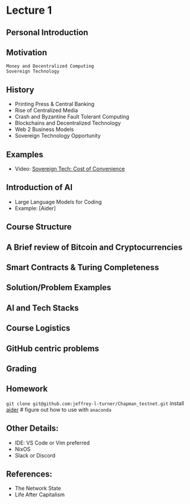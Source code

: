# Lecture 1

## Personal Introduction

## Motivation
    Money and Decentralized Computing
    Sovereign Technology

## History
- Printing Press & Central Banking
- Rise of Centralized Media
- Crash and Byzantine Fault Tolerant Computing
- Blockchains and Decentralized Technology
- Web 2 Business Models
- Sovereign Technology Opportunity

## Examples
- Video: [Sovereign Tech: Cost of Convenience](https://costofconvenience.film/)

## Introduction of AI
- Large Language Models for Coding
- Example: [Aider]

## Course Structure

## A Brief review of Bitcoin and Cryptocurrencies

## Smart Contracts & Turing Completeness

## Solution/Problem Examples

## AI and Tech Stacks

## Course Logistics

## GitHub centric problems

## Grading

## Homework
   `git clone git@github.com:jeffrey-l-turner/Chapman_testnet.git`
   install [aider](https://github.com/paul-gauthier/aider) # figure out how to use with `anaconda`

## Other Details:
- IDE: VS Code or Vim preferred
- NixOS
- Slack or Discord

## References:
- The Network State
- Life After Capitalism

